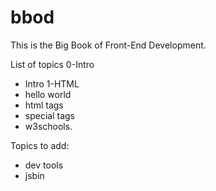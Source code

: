 # bbod

This is the Big Book of Front-End Development.

List of topics
0-Intro  
  - Intro
1-HTML
  - hello world
  - html tags 
  - special tags 
  - w3schools.

Topics to add:
- dev tools 
- jsbin